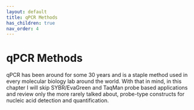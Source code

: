 ```yaml
---
layout: default
title: qPCR Methods
has_children: true
nav_order: 4
---
```


# qPCR Methods

qPCR has been around for some 30 years and is a staple method used in every molecular biology lab around the world. With that in mind, in this chapter I will skip SYBR/EvaGreen and TaqMan probe based applications and review only the more rarely talked about, probe-type constructs for nucleic acid detection and quantification.

